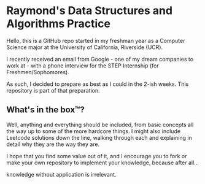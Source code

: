 # Raymond's Data Structures and Algorithms Practice

Hello, this is a GitHub repo started in my freshman year as a Computer Science major at the University of California, Riverside (UCR).

I recently received an email from Google - one of my dream companies to work at - with a phone interview for the STEP Internship (for Freshmen/Sophomores).

As such, I decided to prepare as best as I could in the 2-ish weeks. This repository is part of that preparation.

## What's in the box™?

Well, anything and everything should be included, from basic concepts all the way up to some of the more hardcore things.
I might also include Leetcode solutions down the line, walking through each and explaining in detail why they are the way they are.

I hope that you find some value out of it, and I encourage you to fork or make your own repository to implement your knowledge, because after all...

knowledge without application is irrelevant.
